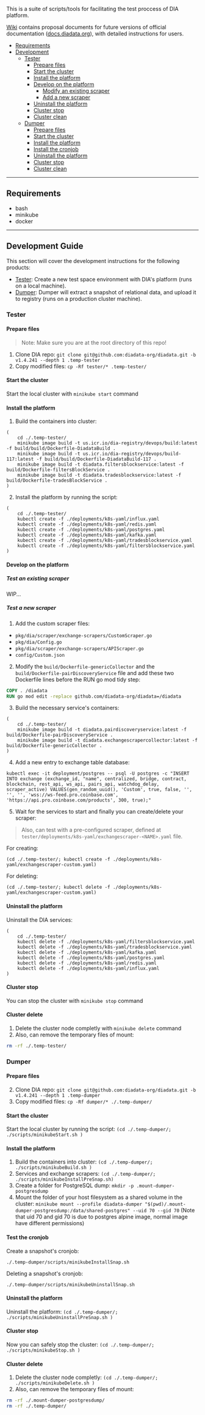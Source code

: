 This is a suite of scripts/tools for facilitating the test proccess of DIA platform.

[Wiki](https://github.com/alexjorgef/diatestsuite/wiki) contains proposal documents for future versions of official documentation ([docs.diadata.org](https://docs.diadata.org)), with detailed instructions for users.

- [Requirements](#requirements)
- [Development](#development)
  - [Tester](#tester)
    - [Prepare files](#prepare-files)
    - [Start the cluster](#start-the-cluster)
    - [Install the platform](#install-the-platform)
    - [Develop on the platform](#develop-on-the-platform)
      - [Modify an existing scraper](#modify-an-existing-scraper)
      - [Add a new scraper](#add-a-new-scraper)
    - [Uninstall the platform](#uninstall-the-platform)
    - [Cluster stop](#cluster-stop)
    - [Cluster clean](#cluster-clean)
  - [Dumper](#dumper)
    - [Prepare files](#prepare-files-1)
    - [Start the cluster](#start-the-cluster-1)
    - [Install the platform](#install-the-platform-1)
    - [Install the cronjob](#install-the-cronjob)
    - [Uninstall the platform](#uninstall-the-platform-1)
    - [Cluster stop](#cluster-stop-1)
    - [Cluster clean](#cluster-clean-1)

---

## Requirements

* bash
* minikube
* docker

---

## Development Guide

This section will cover the development instructions for the following products:

* [Tester](#tester): Create a new test space environment with DIA's platform (runs on a local machine).
* [Dumper](#dumper): Dumper will extract a snapshot of relational data, and upload it to registry (runs on a production cluster machine).

### Tester

#### Prepare files

> Note: Make sure you are at the root directory of this repo!

1. Clone DIA repo: `git clone git@github.com:diadata-org/diadata.git -b v1.4.241 --depth 1 .temp-tester`
2. Copy modified files: `cp -Rf tester/* .temp-tester/`

#### Start the cluster

Start the local cluster with `minikube start` command

#### Install the platform

1. Build the containers into cluster:

```shell
(
    cd ./.temp-tester/
    minikube image build -t us.icr.io/dia-registry/devops/build:latest -f build/build/Dockerfile-DiadataBuild .
    minikube image build -t us.icr.io/dia-registry/devops/build-117:latest -f build/build/Dockerfile-DiadataBuild-117 .
    minikube image build -t diadata.filtersblockservice:latest -f build/Dockerfile-filtersBlockService .
    minikube image build -t diadata.tradesblockservice:latest -f build/Dockerfile-tradesBlockService .
)
```

2. Install the platform by running the script:

```shell
(
    cd ./.temp-tester/
    kubectl create -f ./deployments/k8s-yaml/influx.yaml
    kubectl create -f ./deployments/k8s-yaml/redis.yaml
    kubectl create -f ./deployments/k8s-yaml/postgres.yaml
    kubectl create -f ./deployments/k8s-yaml/kafka.yaml
    kubectl create -f ./deployments/k8s-yaml/tradesblockservice.yaml
    kubectl create -f ./deployments/k8s-yaml/filtersblockservice.yaml
)
```

#### Develop on the platform

##### Test an existing scraper

WIP...

##### Test a new scraper

1. Add the custom scraper files:

* `pkg/dia/scraper/exchange-scrapers/CustomScraper.go`
* `pkg/dia/Config.go`
* `pkg/dia/scraper/exchange-scrapers/APIScraper.go`
* `config/Custom.json`

2. Modify the `build/Dockerfile-genericCollector` and the `build/Dockerfile-pairDiscoveryService` file and add these two Dockerfile lines before the RUN go mod tidy step:

```dockerfile
COPY . /diadata
RUN go mod edit -replace github.com/diadata-org/diadata=/diadata
```

3. Build the necessary service's containers:

```shell
(
    cd ./.temp-tester/
    minikube image build -t diadata.pairdiscoveryservice:latest -f build/Dockerfile-pairDiscoveryService .
    minikube image build -t diadata.exchangescrapercollector:latest -f build/Dockerfile-genericCollector .
)
```

4. Add a new entry to exchange table database:

```shell
kubectl exec -it deployment/postgres -- psql -U postgres -c "INSERT INTO exchange (exchange_id, "name", centralized, bridge, contract, blockchain, rest_api, ws_api, pairs_api, watchdog_delay, scraper_active) VALUES(gen_random_uuid(), 'Custom', true, false, '', '', '', 'wss://ws-feed.pro.coinbase.com', 'https://api.pro.coinbase.com/products', 300, true);"
```

5. Wait for the services to start and finally you can create/delete your scraper:

> Also, can test with a pre-configured scraper, defined at `tester/deployments/k8s-yaml/exchangescraper-<NAME>.yaml` file.

For creating:

```shell
(cd ./.temp-tester/; kubectl create -f ./deployments/k8s-yaml/exchangescraper-custom.yaml)
```

For deleting:

```shell
(cd ./.temp-tester/; kubectl delete -f ./deployments/k8s-yaml/exchangescraper-custom.yaml)
```

#### Uninstall the platform

Uninstall the DIA services:

```shell
(
    cd ./.temp-tester/
    kubectl delete -f ./deployments/k8s-yaml/filtersblockservice.yaml
    kubectl delete -f ./deployments/k8s-yaml/tradesblockservice.yaml
    kubectl delete -f ./deployments/k8s-yaml/kafka.yaml
    kubectl delete -f ./deployments/k8s-yaml/postgres.yaml
    kubectl delete -f ./deployments/k8s-yaml/redis.yaml
    kubectl delete -f ./deployments/k8s-yaml/influx.yaml
)
```

#### Cluster stop

You can stop the cluster with `minikube stop` command

#### Cluster delete

1. Delete the cluster node completly with `minikube delete` command
2. Also, can remove the temporary files of mount:

```sh
rm -rf ./.temp-tester/
```

### Dumper

#### Prepare files

2. Clone DIA repo: `git clone git@github.com:diadata-org/diadata.git -b v1.4.241 --depth 1 .temp-dumper`
3. Copy modified files: `cp -Rf dumper/* ./.temp-dumper/`

#### Start the cluster

Start the local cluster by running the script: `(cd ./.temp-dumper/; ./scripts/minikubeStart.sh )`

#### Install the platform

1. Build the containers into cluster: `(cd ./.temp-dumper/; ./scripts/minikubeBuild.sh )`
2. Services and exchange scrapers: `(cd ./.temp-dumper/; ./scripts/minikubeInstallPreSnap.sh)`
3. Create a folder for PostgreSQL dump: `mkdir -p .mount-dumper-postgresdump`
4. Mount the folder of your host filesystem as a shared volume in the cluster: `minikube mount --profile diadata-dumper "$(pwd)/.mount-dumper-postgresdump:/data/shared-postgres" --uid 70 --gid 70` (Note that uid 70 and gid 70 is due to postgres alpine image, normal image have different permissions)

#### Test the cronjob

Create a snapshot's cronjob:

```shell
./.temp-dumper/scripts/minikubeInstallSnap.sh
```

Deleting a snapshot's cronjob:

```shell
./.temp-dumper/scripts/minikubeUninstallSnap.sh
```

#### Uninstall the platform

Uninstall the platform: `(cd ./.temp-dumper/; ./scripts/minikubeUninstallPreSnap.sh )`

#### Cluster stop

Now you can safely stop the cluster: `(cd ./.temp-dumper/; ./scripts/minikubeStop.sh )`

#### Cluster delete

1. Delete the cluster node completly: `(cd ./.temp-dumper/; ./scripts/minikubeDelete.sh )`
2. Also, can remove the temporary files of mount:

```sh
rm -rf ./.mount-dumper-postgresdump/
rm -rf ./.temp-dumper/
```
